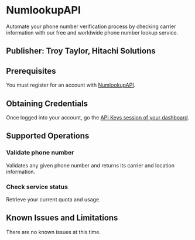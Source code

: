 # NumlookupAPI
Automate your phone number verification process by checking carrier information with our free and worldwide phone number lookup service.

## Publisher: Troy Taylor, Hitachi Solutions

## Prerequisites
You must register for an account with [NumlookupAPI](https://app.numlookupapi.com/register).

## Obtaining Credentials
Once logged into your account, go the [API Keys session of your dashboard](https://app.numlookupapi.com/api-keys).

## Supported Operations
### Validate phone number
Validates any given phone number and returns its carrier and location information.
### Check service status
Retrieve your current quota and usage.

## Known Issues and Limitations
There are no known issues at this time.
